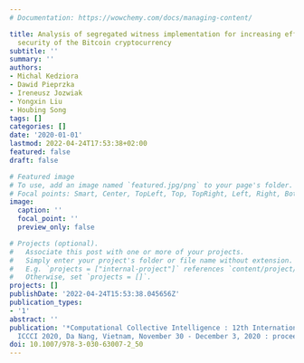 ```yaml
---
# Documentation: https://wowchemy.com/docs/managing-content/

title: Analysis of segregated witness implementation for increasing efficiency and
  security of the Bitcoin cryptocurrency
subtitle: ''
summary: ''
authors:
- Michal Kedziora
- Dawid Pieprzka
- Ireneusz Jozwiak
- Yongxin Liu
- Houbing Song
tags: []
categories: []
date: '2020-01-01'
lastmod: 2022-04-24T17:53:38+02:00
featured: false
draft: false

# Featured image
# To use, add an image named `featured.jpg/png` to your page's folder.
# Focal points: Smart, Center, TopLeft, Top, TopRight, Left, Right, BottomLeft, Bottom, BottomRight.
image:
  caption: ''
  focal_point: ''
  preview_only: false

# Projects (optional).
#   Associate this post with one or more of your projects.
#   Simply enter your project's folder or file name without extension.
#   E.g. `projects = ["internal-project"]` references `content/project/deep-learning/index.md`.
#   Otherwise, set `projects = []`.
projects: []
publishDate: '2022-04-24T15:53:38.045656Z'
publication_types:
- '1'
abstract: ''
publication: '*Computational Collective Intelligence : 12th International Conference,
  ICCCI 2020, Da Nang, Vietnam, November 30 - December 3, 2020 : proceedings*'
doi: 10.1007/978-3-030-63007-2_50
---
```

